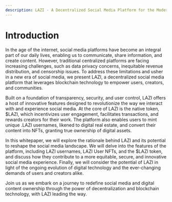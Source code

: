 ```yaml
---
description: LAZI - A Decentralized Social Media Platform for the Modern Age
---
```


# Introduction

In the age of the internet, social media platforms have become an integral part of our daily lives, enabling us to communicate, share information, and create content. However, traditional centralized platforms are facing increasing challenges, such as data privacy concerns, inequitable revenue distribution, and censorship issues. To address these limitations and usher in a new era of social media, we present LAZI, a decentralized social media platform that leverages blockchain technology to empower users, creators, and communities.

Built on a foundation of transparency, security, and user control, LAZI offers a host of innovative features designed to revolutionize the way we interact with and experience social media. At the core of LAZI is the native token, $LAZI, which incentivizes user engagement, facilitates transactions, and rewards creators for their work. The platform also enables users to mint unique .LAZI usernames, likened to digital real estate, and convert their content into NFTs, granting true ownership of digital assets.

In this whitepaper, we will explore the rationale behind LAZI and its potential to reshape the social media landscape. We will delve into the features of the platform, including LAZI usernames, LAZI User NFTs, and the $LAZI token, and discuss how they contribute to a more equitable, secure, and innovative social media experience. Finally, we will consider the potential of LAZI in light of the ongoing evolution of digital technology and the ever-changing demands of users and creators alike.

Join us as we embark on a journey to redefine social media and digital content ownership through the power of decentralization and blockchain technology, with LAZI leading the way.
